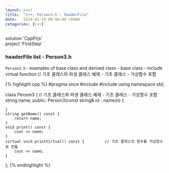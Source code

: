 ```yaml
---
layout: post
title:  "C++: Person3.h : headerFile"
date:   2024-01-10 09:00:00 +0900
categories: [C++]
---
```


solution 'CppPrjs'   
project 'FirstStep'   
   
### headerFile list - Person3.h   
`Person3.h` : examples of base class and derived class - base class - include virtual function // 기초 클래스와 파생 클래스 예제 - 기초 클래스 - 가상함수 포함   
   
{% highlight cpp %}
#pragma once
#include <iostream>
#include <string>
using namespace std;

class Person3 {									// 기초 클래스와 파생 클래스 예제 - 기초 클래스 - 가상함수 포함 
	string name;
public:
	Person3(const string& n) : name(n) {

	}
	string getName() const {
		return name;
	}
	void print() const {
		cout << name;
	}
	virtual void printVirtual() const {			// 기초 클래스의 함수를 가상함수로 만듦
		cout << name;
	}
};
{% endhighlight %}
